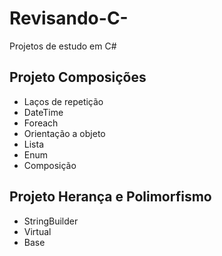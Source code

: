 # Revisando-C-
Projetos de estudo em C#

Projeto Composições
-------------------
- Laços de repetição
- DateTime
- Foreach
- Orientação a objeto
- Lista
- Enum
- Composição

Projeto Herança e Polimorfismo
------------------------------
- StringBuilder
- Virtual
- Base

